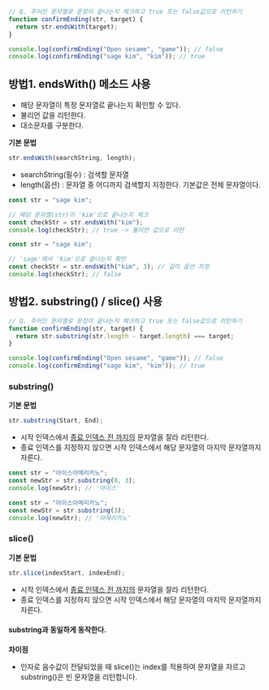 ```javascript
// Q. 주어진 문자열로 문장이 끝나는지 체크하고 true 또는 false값으로 리턴하기
function confirmEnding(str, target) {
  return str.endsWith(target);
}

console.log(confirmEnding("Open sesame", "game")); // false
console.log(confirmEnding("sage kim", "kim")); // true
```

## 방법1. endsWith() 메소드 사용

- 해당 문자열이 특정 문자열로 끝나는지 확인할 수 있다.
- 불리언 값을 리턴한다.
- 대소문자를 구분한다.

<b>기본 문법</b>

```javascript
str.endsWith(searchString, length);
```

- searchString(필수) : 검색할 문자열
- length(옵션) : 문자열 중 어디까지 검색할지 지정한다. 기본값은 전체 문자열이다.

```javascript
const str = "sage kim";

// 해당 문자열(str)이 'kim'으로 끝나는지 체크
const checkStr = str.endsWith("kim");
console.log(checkStr); // true -> 불리언 값으로 리턴
```

```javascript
const str = "sage kim";

// 'sage'에서 'kim'으로 끝나는지 확인
const checkStr = str.endsWith("kim", 3); // 길이 옵션 지정
console.log(checkStr); // false
```

## 방법2. substring() / slice() 사용

```javascript
// Q. 주어진 문자열로 문장이 끝나는지 체크하고 true 또는 false값으로 리턴하기
function confirmEnding(str, target) {
  return str.substring(str.length - target.length) === target;
}

console.log(confirmEnding("Open sesame", "game")); // false
console.log(confirmEnding("sage kim", "kim")); // true
```

### substring()

<b>기본 문법</b>

```javascript
str.substring(Start, End);
```

- 시작 인덱스에서 <u>종료 인덱스 전 까지의</u> 문자열을 잘라 리턴한다.
- 종료 인덱스를 지정하지 않으면 시작 인덱스에서 해당 문자열의 마지막 문자열까지 자른다.

```javascript
const str = "아이스아메리카노";
const newStr = str.substring(0, 3);
console.log(newStr); // '아이스'
```

```javascript
const str = "아이스아메리카노";
const newStr = str.substring(3);
console.log(newStr); // '아메리카노'
```

### slice()

<b>기본 문법</b>

```javascript
str.slice(indexStart, indexEnd);
```

- 시작 인덱스에서 <u>종료 인덱스 전 까지의</u> 문자열을 잘라 리턴한다.
- 종료 인덱스를 지정하지 않으면 시작 인덱스에서 해당 문자열의 마지막 문자열까지 자른다.

#### substring과 동일하게 동작한다.

<strong>차이점</strong>

- 인자로 음수값이 전달되었을 때 slice()는 index를 적용하여 문자열을 자르고 substring()은 빈 문자열을 리턴합니다.
